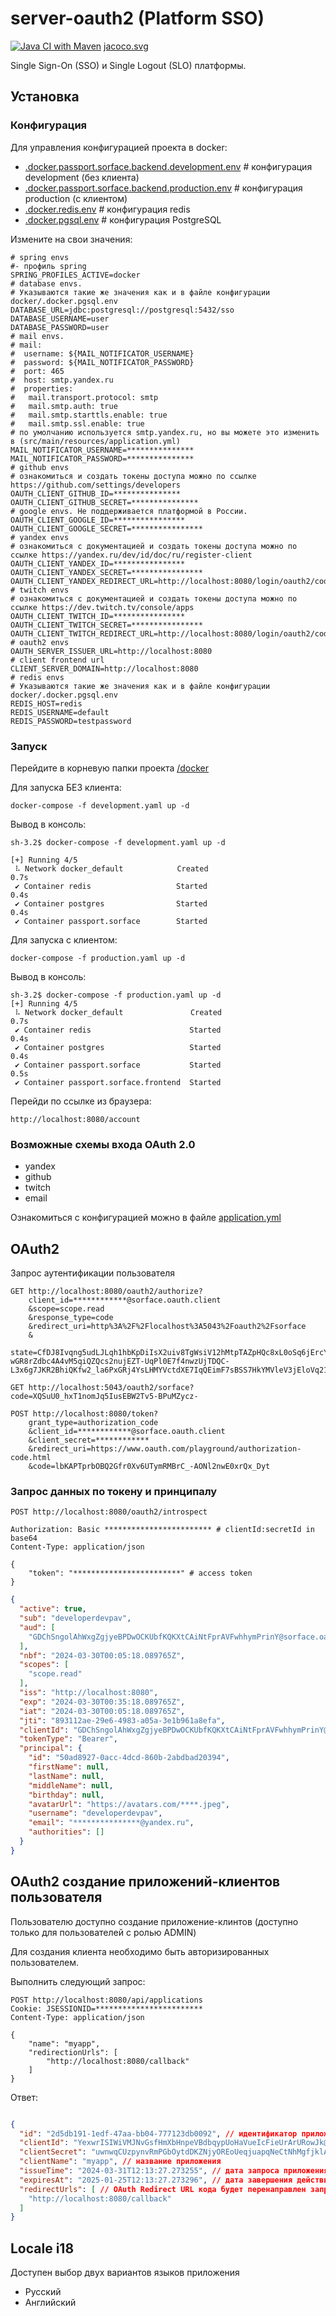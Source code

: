 # server-oauth2 (Platform SSO)

[![Java CI with Maven](https://github.com/sorface/sso-server/actions/workflows/maven.yml/badge.svg)](https://github.com/sorface/sso-server/actions/workflows/maven.yml)
[jacoco.svg](https://github.com/sorface/sso-server/blob/master/.github/badges/jacoco.svg)

Single Sign-On (SSO) и Single Logout (SLO) платформы.

## Установка

### Конфигурация

Для управления конфигурацией проекта в docker:

- [.docker.passport.sorface.backend.development.env](docker/.docker.passport.sorface.backend.development.env) # конфигурация development (без клиента)
- [.docker.passport.sorface.backend.production.env](docker/.docker.passport.sorface.backend.production.env) # конфигурация production (с клиентом)
- [.docker.redis.env](docker/.docker.redis.env) # конфигурация redis
- [.docker.pgsql.env](docker/.docker.pgsql.env) # конфигурация PostgreSQL

Измените на свои значения:

```properties
# spring envs
#- профиль spring 
SPRING_PROFILES_ACTIVE=docker
# database envs. 
# Указываются такие же значения как и в файле конфигурации docker/.docker.pgsql.env
DATABASE_URL=jdbc:postgresql://postgresql:5432/sso
DATABASE_USERNAME=user
DATABASE_PASSWORD=user
# mail envs.
# mail:
#  username: ${MAIL_NOTIFICATOR_USERNAME}
#  password: ${MAIL_NOTIFICATOR_PASSWORD}
#  port: 465
#  host: smtp.yandex.ru 
#  properties:
#   mail.transport.protocol: smtp
#   mail.smtp.auth: true
#   mail.smtp.starttls.enable: true
#   mail.smtp.ssl.enable: true
# по умолчанию используется smtp.yandex.ru, но вы можете это изменить в (src/main/resources/application.yml)
MAIL_NOTIFICATOR_USERNAME=***************
MAIL_NOTIFICATOR_PASSWORD=***************
# github envs
# ознакомиться и создать токены доступа можно по ссылке https://github.com/settings/developers
OAUTH_CLIENT_GITHUB_ID=***************
OAUTH_CLIENT_GITHUB_SECRET=***************
# google envs. Не поддерживается платформой в России.
OAUTH_CLIENT_GOOGLE_ID=****************
OAUTH_CLIENT_GOOGLE_SECRET=****************
# yandex envs
# ознакомиться с документацией и создать токены доступа можно по ссылке https://yandex.ru/dev/id/doc/ru/register-client
OAUTH_CLIENT_YANDEX_ID=****************
OAUTH_CLIENT_YANDEX_SECRET=****************
OAUTH_CLIENT_YANDEX_REDIRECT_URL=http://localhost:8080/login/oauth2/code/yandex
# twitch envs
# ознакомиться с документацией и создать токены доступа можно по ссылке https://dev.twitch.tv/console/apps
OAUTH_CLIENT_TWITCH_ID=****************
OAUTH_CLIENT_TWITCH_SECRET=****************
OAUTH_CLIENT_TWITCH_REDIRECT_URL=http://localhost:8080/login/oauth2/code/twitch
# oauth2 envs
OAUTH_SERVER_ISSUER_URL=http://localhost:8080
# client frontend url
CLIENT_SERVER_DOMAIN=http://localhost:8080
# redis envs
# Указываются такие же значения как и в файле конфигурации docker/.docker.pgsql.env
REDIS_HOST=redis
REDIS_USERNAME=default
REDIS_PASSWORD=testpassword
```

### Запуск

Перейдите в корневую папки проекта [/docker](docker)

Для запуска БЕЗ клиента:

```shell
docker-compose -f development.yaml up -d
```

Вывод в консоль:

```shell
sh-3.2$ docker-compose -f development.yaml up -d

[+] Running 4/5
 ⠧ Network docker_default            Created                                                                                                                                                                                                                                                              0.7s 
 ✔ Container redis                   Started                                                                                                                                                                                                                                                              0.4s 
 ✔ Container postgres                Started                                                                                                                                                                                                                                                              0.4s 
 ✔ Container passport.sorface        Started 
```

Для запуска с клиентом:

```shell
docker-compose -f production.yaml up -d
```

Вывод в консоль:

```shell
sh-3.2$ docker-compose -f production.yaml up -d
[+] Running 4/5
 ⠧ Network docker_default               Created                                                                                                                                                                                                                                                              0.7s 
 ✔ Container redis                      Started                                                                                                                                                                                                                                                              0.4s 
 ✔ Container postgres                   Started                                                                                                                                                                                                                                                              0.4s 
 ✔ Container passport.sorface           Started                                                                                                                                                                                                                                                              0.5s 
 ✔ Container passport.sorface.frontend  Started   
```

Перейди по ссылке из браузера:

```url
http://localhost:8080/account
```

### Возможные схемы входа OAuth 2.0

- yandex
- github
- twitch
- email

Ознакомиться с конфигурацией можно в файле [application.yml](web%2Fsrc%2Fmain%2Fresources%2Fapplication.yml)

## OAuth2

Запрос аутентификации пользователя

```http request
GET http://localhost:8080/oauth2/authorize?
    client_id=************@sorface.oauth.client
    &scope=scope.read
    &response_type=code
    &redirect_uri=http%3A%2F%2Flocalhost%3A5043%2Foauth2%2Fsorface
    &
    state=CfDJ8Ivqng5udLJLqh1hbKpDiIsX2uiv8TgWsiV12hMtpTAZpHQc8xL0oSq6jErcYOMVQo0-wGR8rZdbc4A4vM5qiQZQcs2nujEZT-UqPl0E7f4nwzUjTDQC-L3x6g7JKR2BhiQKfw2_la6PxGRj4YsLHMYVctdXE7IqQEimF7sBSS7HkYMVleV3jEloVq21Za8IdinwlXii_kQNxcpnglI0wCxgbDxuG7ItIoWtZ0FP2JHe
```

```http request
GET http://localhost:5043/oauth2/sorface?code=XQSuU0_hxT1nomJq5IusEBW2Tv5-BPuMZycz-
```

```http request
POST http://localhost:8080/token?
    grant_type=authorization_code
    &client_id=************@sorface.oauth.client
    &client_secret=************
    &redirect_uri=https://www.oauth.com/playground/authorization-code.html
    &code=lbKAPTprbOBQ2Gfr0Xv6UTymRMBrC_-AONl2nwE0xrQx_Dyt
```

### Запрос данных по токену и принципалу

```http request
POST http://localhost:8080/oauth2/introspect

Authorization: Basic ************************ # clientId:secretId in base64
Content-Type: application/json

{
    "token": "************************" # access token
}
```

```json
{
  "active": true,
  "sub": "developerdevpav",
  "aud": [
    "GDChSngolAhWxgZgjyeBPDwOCKUbfKQKXtCAiNtFprAVFwhhymPrinY@sorface.oauth.client"
  ],
  "nbf": "2024-03-30T00:05:18.089765Z",
  "scopes": [
    "scope.read"
  ],
  "iss": "http://localhost:8080",
  "exp": "2024-03-30T00:35:18.089765Z",
  "iat": "2024-03-30T00:05:18.089765Z",
  "jti": "893112ae-29e6-4983-a05a-3e1b961a8efa",
  "clientId": "GDChSngolAhWxgZgjyeBPDwOCKUbfKQKXtCAiNtFprAVFwhhymPrinY@sorface.oauth.client",
  "tokenType": "Bearer",
  "principal": {
    "id": "50ad8927-0acc-4dcd-860b-2abdbad20394",
    "firstName": null,
    "lastName": null,
    "middleName": null,
    "birthday": null,
    "avatarUrl": "https://avatars.com/****.jpeg",
    "username": "developerdevpav",
    "email": "***************@yandex.ru",
    "authorities": []
  }
}
```

## OAuth2 создание приложений-клиентов пользователя

Пользователю доступно создание приложение-клинтов (доступно только для пользователей с ролью ADMIN)

Для создания клиента необходимо быть авторизированных пользователем.

Выполнить следующий запрос:

```http request
POST http://localhost:8080/api/applications
Cookie: JSESSIONID=************************
Content-Type: application/json

{
	"name": "myapp",
	"redirectionUrls": [
		"http://localhost:8080/callback"
	]
}
```

Ответ:

```json

{
  "id": "2d5db191-1edf-47aa-bb04-777123db0092", // идентификатор приложения
  "clientId": "YexwrISIWiVMJNvGsfHmXbHnpeVBdbqypUoHaVueIcFieUrArURowJk@sorface.oauth.client", // clientId приложения
  "clientSecret": "uwnwqCUzpynvRmPGbOytdDKZNjyOREoUeqjuapqNeCtNhMgfjklArfe", // clientSecret приложения (выдается только на время получения) дальше будет недоступен
  "clientName": "myapp", // название приложения
  "issueTime": "2024-03-31T12:13:27.273255", // дата запроса приложения
  "expiresAt": "2025-01-25T12:13:27.273296", // дата завершения действия clientSecret
  "redirectUrls": [ // OAuth Redirect URL кода будет перенаправлен запрос после аутентификации пользователя
    "http://localhost:8080/callback"
  ]
}
```

## Locale i18

Доступен выбор двух вариантов языков приложения

* Русский
* Английский
